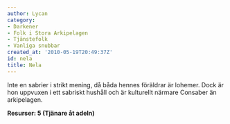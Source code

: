 ```yaml
---
author: Lycan
category:
- Darkener
- Folk i Stora Arkipelagen
- Tjänstefolk
- Vanliga snubbar
created_at: '2010-05-19T20:49:37Z'
id: nela
title: Nela
---
```

Inte en sabrier i strikt mening, då båda hennes föräldrar är lohemer. Dock är hon uppvuxen i ett sabriskt hushåll och är kulturellt närmare Consaber än arkipelagen.

**Resurser: 5 (Tjänare åt adeln)**